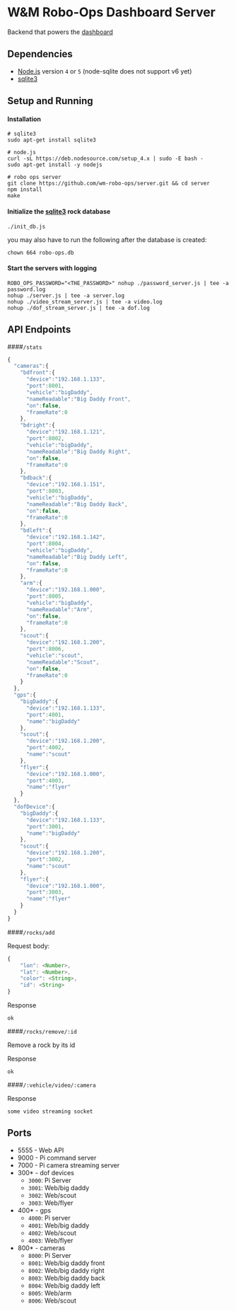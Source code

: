 # W&M Robo-Ops Dashboard Server

Backend that powers the [dashboard](http://wm-robo-ops.github.io/dashboard/)

## Dependencies

- [Node.js](https://nodejs.org/en/) version `4` or `5` (node-sqlite does not support v6 yet)
- [sqlite3](https://www.sqlite.org/index.html)

## Setup and Running

#### Installation
```
# sqlite3
sudo apt-get install sqlite3

# node.js
curl -sL https://deb.nodesource.com/setup_4.x | sudo -E bash -
sudo apt-get install -y nodejs

# robo ops server
git clone https://github.com/wm-robo-ops/server.git && cd server
npm install
make
```

#### Initialize the [sqlite3](https://www.sqlite.org/) rock database
```
./init_db.js
```
you may also have to run the following after the database is created:
```
chown 664 robo-ops.db
```

#### Start the servers with logging
```
ROBO_OPS_PASSWORD="<THE_PASSWORD>" nohup ./password_server.js | tee -a password.log
nohup ./server.js | tee -a server.log
nohup ./video_stream_server.js | tee -a video.log
nohup ./dof_stream_server.js | tee -a dof.log
```
## API Endpoints

####`/stats`

```js
{
  "cameras":{
    "bdfront":{
      "device":"192.168.1.133",
      "port":8001,
      "vehicle":"bigDaddy",
      "nameReadable":"Big Daddy Front",
      "on":false,
      "frameRate":0
    },
    "bdright":{
      "device":"192.168.1.121",
      "port":8002,
      "vehicle":"bigDaddy",
      "nameReadable":"Big Daddy Right",
      "on":false,
      "frameRate":0
    },
    "bdback":{
      "device":"192.168.1.151",
      "port":8003,
      "vehicle":"bigDaddy",
      "nameReadable":"Big Daddy Back",
      "on":false,
      "frameRate":0
    },
    "bdleft":{
      "device":"192.168.1.142",
      "port":8004,
      "vehicle":"bigDaddy",
      "nameReadable":"Big Daddy Left",
      "on":false,
      "frameRate":0
    },
    "arm":{
      "device":"192.168.1.000",
      "port":8005,
      "vehicle":"bigDaddy",
      "nameReadable":"Arm",
      "on":false,
      "frameRate":0
    },
    "scout":{
      "device":"192.168.1.200",
      "port":8006,
      "vehicle":"scout",
      "nameReadable":"Scout",
      "on":false,
      "frameRate":0
    }
  },
  "gps":{
    "bigDaddy":{
      "device":"192.168.1.133",
      "port":4001,
      "name":"bigDaddy"
    },
    "scout":{
      "device":"192.168.1.200",
      "port":4002,
      "name":"scout"
    },
    "flyer":{
      "device":"192.168.1.000",
      "port":4003,
      "name":"flyer"
    }
  },
  "dofDevice":{
    "bigDaddy":{
      "device":"192.168.1.133",
      "port":3001,
      "name":"bigDaddy"
    },
    "scout":{
      "device":"192.168.1.200",
      "port":3002,
      "name":"scout"
    },
    "flyer":{
      "device":"192.168.1.000",
      "port":3003,
      "name":"flyer"
    }
  }
}
```

####`/rocks/add`

Request body:

```js
{
	"lon": <Number>,
	"lat": <Number>,
	"color": <String>,
	"id": <String>
}
```

Response

```
ok
```

####`/rocks/remove/:id`

Remove a rock by its id

Response

```
ok
```

####`/:vehicle/video/:camera`

Response

```
some video streaming socket
```



## Ports

- 5555 - Web API
- 9000 - Pi command server
- 7000 - Pi camera streaming server
- 300* - dof devices
    - `3000`: Pi Server
    - `3001`: Web/big daddy
    - `3002`: Web/scout
    - `3003`: Web/flyer
- 400* - gps
    - `4000`: Pi server
    - `4001`: Web/big daddy
    - `4002`: Web/scout
    - `4003`: Web/flyer
- 800* - cameras
    - `8000`: Pi Server
    - `8001`: Web/big daddy front
    - `8002`: Web/big daddy right
    - `8003`: Web/big daddy back
    - `8004`: Web/big daddy left
    - `8005`: Web/arm
    - `8006`: Web/scout


